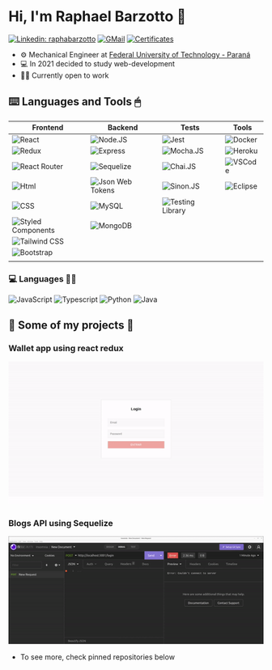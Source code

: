 # Hi, I'm Raphael Barzotto 👋
[![Linkedin: raphabarzotto](https://img.shields.io/badge/-raphabarzotto-blue?style-for-the-badge&logo=Linkedin&logoColor=white&link=https://www.linkedin.com/in/raphabarzotto/)](https://www.linkedin.com/in/raphabarzotto/)
[![GMail](https://img.shields.io/badge/-GMAIL-D14836?style-for-the-badge&logo=gmail&logoColor=white)](mailto:raphabarzotto@gmail.com)
[![Certificates](https://img.shields.io/badge/-CERTIFICATES-white?style-for-the-badge&logo=&logoColor=black)](https://drive.google.com/drive/folders/1kpDMcCLdF4scAO1_wIqxx7naF58um6UK?usp=sharing)
- ⚙️ Mechanical Engineer at [Federal University of Technology - Paraná](http://www.utfpr.edu.br/)
- 💻 In 2021 decided to study web-development
- 👨‍💻 Currently open to work

## ⌨️ Languages and Tools 🖱
| Frontend | Backend | Tests | Tools |
| ---- | ----- | ----- | ----- |
| ![React](https://img.shields.io/badge/React-20232A?style=for-the-badge&logo=react&logoColor=61DAFB) | ![Node.JS](https://img.shields.io/badge/Node.js-339933?style=for-the-badge&logo=node.js&logoColor=white) | ![Jest](https://img.shields.io/badge/Jest-C21325?style=for-the-badge&logo=Jest&logoColor=white) | ![Docker](https://img.shields.io/badge/docker-2496ED?style=for-the-badge&logo=docker&logoColor=white) |
| ![Redux](https://img.shields.io/badge/Redux-764ABC?style=for-the-badge&logo=redux&logoColor=white) | ![Express](https://img.shields.io/badge/Express.js-404D59?style=for-the-badge) | ![Mocha.JS](https://img.shields.io/badge/mocha.js-8D6748?style=for-the-badge&logo=mocha&logoColor=white) | ![Heroku](https://img.shields.io/badge/Heroku-430098?style=for-the-badge&logo=heroku&logoColor=white) |
| ![React Router](https://img.shields.io/badge/React_Router-CA4245?style=for-the-badge&logo=react-router&logoColor=white) | ![Sequelize](https://img.shields.io/badge/sequelize.js-52B0E7?style=for-the-badge&logo=sequelize&logoColor=white) | ![Chai.JS](https://img.shields.io/badge/chai.js-A30701?style=for-the-badge&logo=chai&logoColor=white) | ![VSCode](https://img.shields.io/badge/VSCode-5C2D91?style=for-the-badge&logo=visualstudiocode&logoColor=white) |
| ![Html](https://img.shields.io/badge/HTML5-E34F26?style=for-the-badge&logo=html5&logoColor=white) | ![Json Web Tokens](https://img.shields.io/badge/json%20web%20tokens-323330?style=for-the-badge&logo=json-web-tokens&logoColor=white) | ![Sinon.JS](https://img.shields.io/badge/Sinon.js-404D59?style=for-the-badge&logo=sinon&logoColor=red) | ![Eclipse](https://img.shields.io/badge/Eclipse-2C2255?style=for-the-badge&logo=eclipseide&logoColor=white) |
| ![CSS](https://img.shields.io/badge/CSS3-1572B6?style=for-the-badge&logo=css3&logoColor=white) | ![MySQL](https://img.shields.io/badge/MySQL-4479A1?style=for-the-badge&logo=mysql&logoColor=white) |  ![Testing Library](https://img.shields.io/badge/testing%20library-E33332?style=for-the-badge&logo=testing-library&logoColor=white) | |
| ![Styled Components](https://img.shields.io/badge/styled--components-DB7093?style=for-the-badge&logo=styled-components&logoColor=white) | ![MongoDB](https://img.shields.io/badge/MongoDB-47A24B?style=for-the-badge&logo=mongodb&logoColor=white) | | |
| ![Tailwind CSS](https://img.shields.io/badge/Tailwind_CSS-06B6D4?style=for-the-badge&logo=tailwind-css&logoColor=white) | | | |
| ![Bootstrap](https://img.shields.io/badge/Bootstrap-7952B3?style=for-the-badge&logo=bootstrap&logoColor=white) | |
|  |

### 💻 Languages 👨‍💻
![JavaScript](https://img.shields.io/badge/JavaScript-F7DF1E?style=for-the-badge&logo=javascript&logoColor=black)
![Typescript](https://img.shields.io/badge/TypeScript-3178C6?style=for-the-badge&logo=typescript&logoColor=white)
![Python](https://img.shields.io/badge/Python-3776AB?style=for-the-badge&logo=python&logoColor=white)
![Java](https://img.shields.io/badge/Java-ED8B00?style=for-the-badge&logo=openjdk&logoColor=white)


## 🔨 Some of my projects 🔧
### Wallet app using react redux
<a href="https://github.com/raphabarzotto/react-redux-wallet" target="_blank"><img src="./img/wallet.gif" alt="wallet react redux"></a>
### Blogs API using Sequelize
<a href="hhttps://github.com/raphabarzotto/sequelize-blogs-api" target="_blank"><img src="./img/blog-api.gif" alt="blog api sequelize"></a>
- To see more, check pinned repositories below
